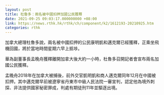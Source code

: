 ```yaml
---
layout: post
title: 杜魯多：兩名被中國扣押加國公民獲釋
date: 2021-09-25 09:03:17.000000000 +08:00
link: https://news.rthk.hk/rthk/ch/component/k2/1612193-20210925.htm
categories: rthk
---
```


加拿大總理杜魯多說，兩名被中國扣押的公民康明凱和邁克爾已經獲釋，正乘坐飛機回國，將於當地時間星期六早上抵埗。

華為副董事長孟晚舟獲釋離開加拿大後大約一小時，杜魯多召開記者會宣布兩名加國公民獲釋。

孟晚舟2018年在加拿大被捕後，前外交官凱明凱和商人邁克爾同年12月在中國被扣押。其中邁克爾早前被遼寧省丹東市中級人民法院一審宣判，認定他為境外刺探、非法提供國家秘密罪成，判處有期徒刑11年並驅逐出境。
